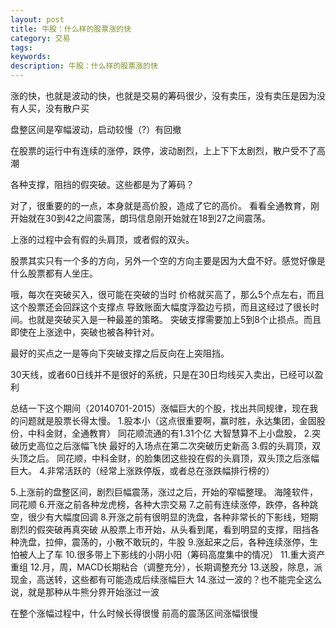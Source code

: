 ```yaml
---
layout: post
title: 牛股：什么样的股票涨的快
category: 交易
tags: 
keywords: 
description: 牛股：什么样的股票涨的快
---
```




涨的快，也就是波动的快，也就是交易的筹码很少，没有卖压，没有卖压是因为没有人买，没有散户买


盘整区间是窄幅波动，启动较慢（?）有回撤

在股票的运行中有连续的涨停，跌停，波动剧烈，上上下下太剧烈，散户受不了高潮

各种支撑，阻挡的假突破。这些都是为了筹码？

对了，很重要的的一点，本身就是高价股，造成了它的高价。
看看全通教育，刚开始就在30到42之间震荡，朗玛信息刚开始就在18到27之间震荡。

上涨的过程中会有假的头肩顶，或者假的双头。

股票其实只有一个多的方向，另外一个空的方向主要是因为大盘不好。感觉好像是什么股票都有人坐庄。

哦，每次在突破买入，很可能在突破的当时  价格就买高了，那么5个点左右，而且这个股票还会回踩这个支撑点
导致账面大幅度浮盈边亏损，而且这经过了很长时间。也就是突破买入是一种最差的策略。
突破支撑需要加上5到8个止损点。而且即使在上涨途中，突破也被各种针对。


最好的买点之一是等向下突破支撑之后反向在上突阻挡。

30天线，或者60日线并不是很好的系统，只是在30日均线买入卖出，已经可以盈利

总结一下这个期间（20140701-2015）涨幅巨大的个股，找出共同规律，现在我的问题就是股票长得太慢。
1.股本小（这点很重要啊，赢时胜，永达集团，金固股份，中科金财，全通教育）
同花顺流通的有1.31个亿
大智慧算不上小盘股，
2.突破历史高位之后涨幅飞快
最好的入场点在第二次突破历史新高
3.假的头肩顶，双头顶之后。
同花顺，中科金财，的脸集团这些投在假的头肩顶，双头顶之后涨幅巨大。
4.非常活跃的（经常上涨跌停版，或者总在涨跌幅排行榜的）



5.上涨前的盘整区间，剧烈巨幅震荡，涨过之后，开始的窄幅整理。
海隆软件，同花顺
6.开涨之前各种龙虎榜，各种大宗交易
7.之前有连续涨停，跌停，各种跳空，很少有大幅度回调
8.开涨之前有很明显的洗盘，各种非常长的下影线，短期剧烈的假突破再真突破
从股票上市开始，从头看到尾，看到明显的支撑，阻挡各种洗盘，拉伸，震荡的，小散不敢玩的，牛股
9.涨起来之后，各种连续涨停，生怕被人上了车
10.很多带上下影线的小阴小阳（筹码高度集中的情况）
11.重大资产重组
12.月，周，MACD长期粘合（调整充分），长期调整充分
13.送股，除息，派现金，高送转，这些都有可能造成后续涨幅巨大
14.涨过一波的？也不能完全这么说，就是那种从牛熊分界开始涨过一波



在整个涨幅过程中，什么时候长得很慢 
前高的震荡区间涨幅很慢


